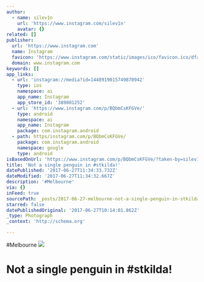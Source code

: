 ```yaml
---
author:
  - name: silev1n
    url: 'https://www.instagram.com/silev1n'
    avatar: {}
related: []
publisher:
  url: 'https://www.instagram.com'
  name: Instagram
  favicon: 'https://www.instagram.com/static/images/ico/favicon.ico/dfa85bb1fd63.ico'
  domain: www.instagram.com
keywords: []
app_links:
  - url: 'instagram://media?id=1448919015749870942'
    type: ios
    namespace: ai
    app_name: Instagram
    app_store_id: '389801252'
  - url: 'https://www.instagram.com/p/BQbmCsKFGVe/'
    type: android
    namespace: ai
    app_name: Instagram
    package: com.instagram.android
  - path: https/instagram.com/p/BQbmCsKFGVe/
    package: com.instagram.android
    namespace: google
    type: android
isBasedOnUrl: 'https://www.instagram.com/p/BQbmCsKFGVe/?taken-by=silev1n'
title: 'Not a single penguin in #stkilda!'
datePublished: '2017-06-27T11:34:33.732Z'
dateModified: '2017-06-27T11:34:32.667Z'
description: '#Melbourne'
via: {}
inFeed: true
sourcePath: _posts/2017-06-27-melbourne-not-a-single-penguin-in-stkilda-shotoniphone7.md
starred: false
datePublishedOriginal: '2017-06-27T10:14:01.862Z'
_type: Photograph
_context: 'http://schema.org'

---
```

\#Melbourne
![](https://imgflo.herokuapp.com/graph/2b2431f8e7ba7b0/310be0f1f54bc5e179756a85cd5d2041/noop.jpg?input=https%3A%2F%2Fscontent.cdninstagram.com%2Ft51.2885-15%2Fs640x640%2Fsh0.08%2Fe35%2F16585521_1355279364523298_6920729568550584320_n.jpg)

# Not a single penguin in \#stkilda!